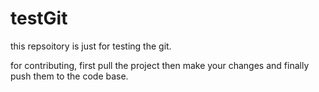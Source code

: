 # testGit

this repsoitory is just for testing the git.


for contributing, first pull the project then make your changes and finally push them to the code base.
